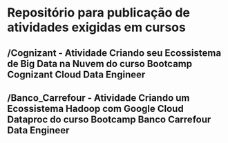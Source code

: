 # Repositório para publicação de atividades exigidas em cursos

## /Cognizant - Atividade Criando seu Ecossistema de Big Data na Nuvem do curso Bootcamp Cognizant Cloud Data Engineer

## /Banco_Carrefour - Atividade Criando um Ecossistema Hadoop com Google Cloud Dataproc do curso Bootcamp Banco Carrefour Data Engineer
